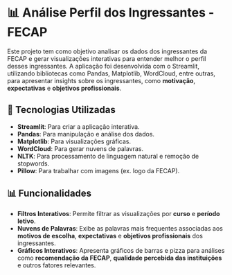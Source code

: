 # 📊 Análise Perfil dos Ingressantes - FECAP

Este projeto tem como objetivo analisar os dados dos ingressantes da FECAP e gerar visualizações interativas para entender melhor o perfil desses ingressantes. A aplicação foi desenvolvida com o Streamlit, utilizando bibliotecas como Pandas, Matplotlib, WordCloud, entre outras, para apresentar insights sobre os ingressantes, como **motivação**, **expectativas** e **objetivos profissionais**.

## 🔧 Tecnologias Utilizadas

- **Streamlit**: Para criar a aplicação interativa.
- **Pandas**: Para manipulação e análise dos dados.
- **Matplotlib**: Para visualizações gráficas.
- **WordCloud**: Para gerar nuvens de palavras.
- **NLTK**: Para processamento de linguagem natural e remoção de stopwords.
- **Pillow**: Para trabalhar com imagens (ex. logo da FECAP).

## 📊 Funcionalidades

- **Filtros Interativos**: Permite filtrar as visualizações por **curso** e **período letivo**.
- **Nuvens de Palavras**: Exibe as palavras mais frequentes associadas aos **motivos de escolha**, **expectativas** e **objetivos profissionais** dos ingressantes.
- **Gráficos Interativos**: Apresenta gráficos de barras e pizza para análises como **recomendação da FECAP**, **qualidade percebida das instituições** e outros fatores relevantes.
